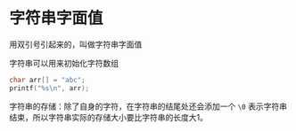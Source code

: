 # 字符串字面值

用双引号引起来的，叫做字符串字面值

字符串可以用来初始化字符数组

```c
char arr[] = "abc";
printf("%s\n", arr);
```

字符串的存储：除了自身的字符，在字符串的结尾处还会添加一个 `\0` 表示字符串结束，所以字符串实际的存储大小要比字符串的长度大1。

